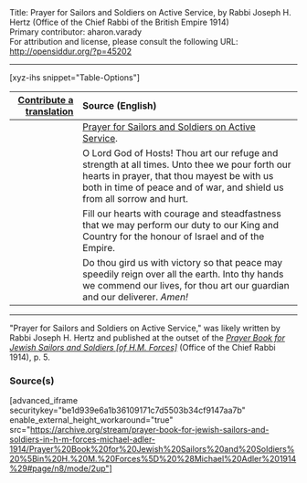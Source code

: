 <html>
<head></head>
<body>
Title: Prayer for Sailors and Soldiers on Active Service, by Rabbi Joseph H. Hertz (Office of the Chief Rabbi of the British Empire 1914)<br />
Primary contributor: aharon.varady<br />
For attribution and license, please consult the following URL: <a href="http://opensiddur.org/?p=45202">http://opensiddur.org/?p=45202</a>
<p />
<hr />

[xyz-ihs snippet="Table-Options"]<table style="margin-left: auto; margin-right: auto;" class="draggable">
<thead><tr><th id="x" style="text-align: right;"><a href="/translate/">Contribute a translation</a></th><th style="text-align: left;">Source (English)</th></tr></thead>
<tbody>
<tr><td style="vertical-align:top;">
<div class="liturgy" lang="he" style="text-align: right;">

</div></td>

<td style="vertical-align:top;">
<div class="english" lang="en" style="text-align: left;">
<u>Prayer for Sailors and Soldiers on Active Service</u>.
</div></td></tr>


<tr><td style="vertical-align:top;">
<div class="liturgy" lang="he" style="text-align: right;">

</div></td>

<td style="vertical-align:top;">
<div class="english" lang="en" style="text-align: left;">
O Lord God of Hosts! 
Thou art our refuge and strength at all times. 
Unto thee we pour forth our hearts in prayer, 
that thou mayest be with us both in time of peace and of war, 
and shield us from all sorrow and hurt. 
</div></td></tr>


<tr><td style="vertical-align:top;">
<div class="liturgy" lang="he" style="text-align: right;">

</div></td>

<td style="vertical-align:top;">
<div class="english" lang="en" style="text-align: left;">
Fill our hearts with courage and steadfastness 
that we may perform our duty to our King and Country 
for the honour of Israel and of the Empire. 
</div></td></tr>


<tr><td style="vertical-align:top;">
<div class="liturgy" lang="he" style="text-align: right;">

</div></td>

<td style="vertical-align:top;">
<div class="english" lang="en" style="text-align: left;">
Do thou gird us with victory 
so that peace may speedily reign over all the earth. 
Into thy hands we commend our lives, 
for thou art our guardian and our deliverer. 
<em>Amen!</em>
</div></td></tr>
</tbody></table>

<hr />

"Prayer for Sailors and Soldiers on Active Service," was likely written by Rabbi Joseph H. Hertz and published at the outset of the <em><a href="/?p=45196">Prayer Book for Jewish Sailors and Soldiers [of H.M. Forces]</a></em> (Office of the Chief Rabbi 1914), p. 5. 

<h3>Source(s)</h3>

[advanced_iframe securitykey="be1d939e6a1b36109171c7d5503b34cf9147aa7b" enable_external_height_workaround="true" src="https://archive.org/stream/prayer-book-for-jewish-sailors-and-soldiers-in-h-m-forces-michael-adler-1914/Prayer%20Book%20for%20Jewish%20Sailors%20and%20Soldiers%20%5Bin%20H.%20M.%20Forces%5D%20%28Michael%20Adler%201914%29#page/n8/mode/2up"]

&nbsp;

</body>
</html>